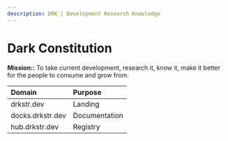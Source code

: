 ```yaml
---
description: DRK | Development Research Knowledge
---
```


# Dark Constitution

**Mission::** To take current development, research it, know it, make it better for the people to consume and grow from. 

| Domain | Purpose |
| :--- | :--- |
| drkstr.dev | Landing |
| docks.drkstr.dev | Documentation |
| hub.drkstr.dev | Registry |

